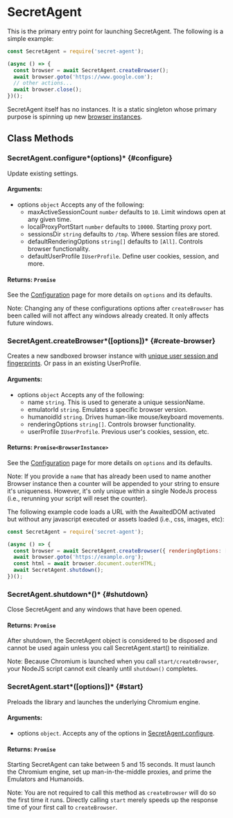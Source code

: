 # SecretAgent

This is the primary entry point for launching SecretAgent. The following is a simple example:

```js
const SecretAgent = require('secret-agent');

(async () => {
  const browser = await SecretAgent.createBrowser();
  await browser.goto('https://www.google.com');
  // other actions...
  await browser.close();
})();
```

SecretAgent itself has no instances. It is a static singleton whose primary purpose is spinning up new [browser instances](./browser-window).

## Class Methods

### SecretAgent.configure*(options)* {#configure}

Update existing settings.

#### **Arguments**:

- options `object` Accepts any of the following:
  - maxActiveSessionCount `number` defaults to `10`. Limit windows open at any given time.
  - localProxyPortStart `number` defaults to `10000`. Starting proxy port.
  - sessionsDir `string` defaults to `/tmp`. Where session files are stored.
  - defaultRenderingOptions `string[]` defaults to `[All]`. Controls browser functionality.
  - defaultUserProfile `IUserProfile`. Define user cookies, session, and more.

#### **Returns**: `Promise`

See the [Configuration](../overview/configuration) page for more details on `options` and its defaults.

Note: Changing any of these configurations options after `createBrowser` has been called will not affect any windows already created. It only affects future windows.

### SecretAgent.createBrowser*(\[options])* {#create-browser}

Creates a new sandboxed browser instance with [unique user session and fingerprints](../overview/basic-concepts). Or pass in an existing UserProfile.

#### **Arguments**:

- options `object` Accepts any of the following:
  - name `string`. This is used to generate a unique sessionName.
  - emulatorId `string`. Emulates a specific browser version.
  - humanoidId `string`. Drives human-like mouse/keyboard movements.
  - renderingOptions `string[]`. Controls browser functionality.
  - userProfile `IUserProfile`. Previous user's cookies, session, etc.

#### **Returns**: `Promise<BrowserInstance>`

See the [Configuration](../overview/configuration) page for more details on `options` and its defaults.

Note: If you provide a `name` that has already been used to name another Browser instance then a counter will be appended to your string to ensure it's uniqueness. However, it's only unique within a single NodeJs process (i.e., rerunning your script will reset the counter).

The following example code loads a URL with the AwaitedDOM activated but without any javascript executed or assets loaded (i.e., css, images, etc):

```js
const SecretAgent = require('secret-agent');

(async () => {
  const browser = await SecretAgent.createBrowser({ renderingOptions: ['AwaitedDOM'] });
  await browser.goto('https://example.org');
  const html = await browser.document.outerHTML;
  await SecretAgent.shutdown();
})();
```

### SecretAgent.shutdown*()* {#shutdown}

Close SecretAgent and any windows that have been opened.

#### **Returns**: `Promise`

After shutdown, the SecretAgent object is considered to be disposed and cannot be used again unless you call SecretAgent.start() to reinitialize.

Note: Because Chromium is launched when you call `start/createBrowser`, your NodeJS script cannot exit cleanly until `shutdown()` completes.

### SecretAgent.start*(\[options])* {#start}

Preloads the library and launches the underlying Chromium engine.

#### **Arguments**:

- options `object`. Accepts any of the options in [SecretAgent.configure]().

#### **Returns**: `Promise`

Starting SecretAgent can take between 5 and 15 seconds. It must launch the Chromium engine, set up man-in-the-middle proxies, and prime the Emulators and Humanoids.

Note: You are not required to call this method as `createBrowser` will do so the first time it runs. Directly calling `start` merely speeds up the response time of your first call to `createBrowser`.
